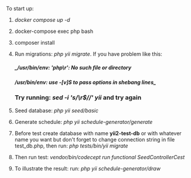 To start up:
1. _docker compose up -d_
2. docker-compose exec php bash
3. composer install
4. Run migrations: _php yii migrate_. If you have problem like this:
   ##### _/usr/bin/env: 'php\r': No such file or directory
   ##### /usr/bin/env: use -[v]S to pass options in shebang lines_
   ### Try running: _sed -i 's/\r$//' yii_ and try again

5. Seed database: _php yii seed/basic_ 
6. Generate schedule: _php yii schedule-generator/generate_

7. Before test create database with name **yii2-test-db** or with whatever name you want but don't forget to change connection string in file test_db.php, then run: _php tests/bin/yii migrate_
8. Then run test: _vendor/bin/codecept run functional SeedControllerCest_

9. To illustrate the result: run: _php yii schedule-generator/draw_